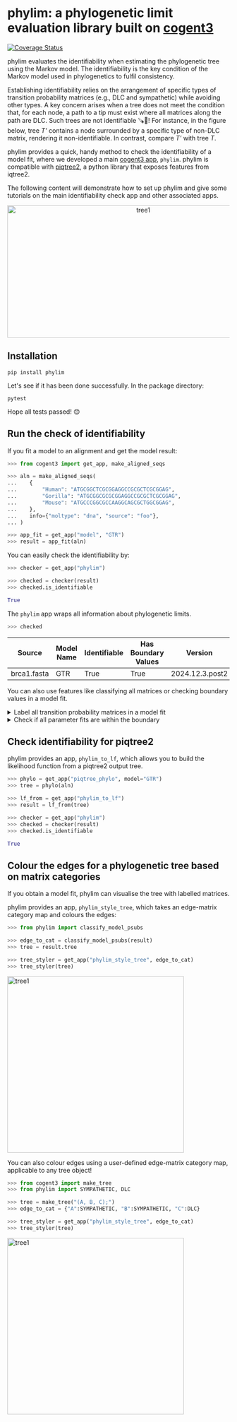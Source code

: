 # phylim: a phylogenetic limit evaluation library built on [cogent3](https://cogent3.org/)
[![Coverage Status](https://coveralls.io/repos/github/HuttleyLab/PhyLim/badge.svg?branch=main)](https://coveralls.io/github/HuttleyLab/PhyLim?branch=main)

phylim evaluates the identifiability when estimating the phylogenetic tree using the Markov model. The identifiability is the key condition of the Markov model used in phylogenetics to fulfil consistency. 

Establishing identifiability relies on the arrangement of specific types of transition probability matrices (e.g., DLC and sympathetic) while avoiding other types. A key concern arises when a tree does not meet the condition that, for each node, a path to a tip must exist where all matrices along the path are DLC. Such trees are not identifiable 🪚🎄! For instance, in the figure below, tree *T'* contains a node surrounded by a specific type of non-DLC matrix, rendering it non-identifiable. In contrast, compare *T'* with tree *T*.

phylim provides a quick, handy method to check the identifiability of a model fit, where we developed a main [cogent3 app](https://cogent3.org/doc/app/index.html), `phylim`. phylim is compatible with [piqtree2](https://github.com/iqtree/piqtree2), a python library that exposes features from iqtree2.

The following content will demonstrate how to set up phylim and give some tutorials on the main identifiability check app and other associated apps.

<p align="center">
<img src="https://figshare.com/ndownloader/files/50904159" alt="tree1" width="600" height="300" />
</p>

## Installation

```pip install phylim```

Let's see if it has been done successfully. In the package directory:

```pytest```

Hope all tests passed! :blush:

## Run the check of identifiability

If you fit a model to an alignment and get the model result:

```python
>>> from cogent3 import get_app, make_aligned_seqs

>>> aln = make_aligned_seqs(
...    {
...        "Human": "ATGCGGCTCGCGGAGGCCGCGCTCGCGGAG",
...        "Gorilla": "ATGCGGCGCGCGGAGGCCGCGCTCGCGGAG",
...        "Mouse": "ATGCCCGGCGCCAAGGCAGCGCTGGCGGAG",
...    },
...    info={"moltype": "dna", "source": "foo"},
... )

>>> app_fit = get_app("model", "GTR")
>>> result = app_fit(aln)
```

You can easily check the identifiability by:

```python
>>> checker = get_app("phylim")

>>> checked = checker(result)
>>> checked.is_identifiable

True
```

The `phylim` app wraps all information about phylogenetic limits.

```python
>>> checked
```


<div class="c3table">
  <table>
    <thead class="head_cell">
      <tr>
        <th>Source</th>
        <th>Model Name</th>
        <th>Identifiable</th>
        <th>Has Boundary Values</th>
        <th>Version</th>
      </tr>
    </thead>
    <tbody>
      <tr>
        <td>brca1.fasta</td>
        <td>GTR</td>
        <td>True</td>
        <td>True</td>
        <td>2024.12.3.post2</td>
      </tr>
    </tbody>
  </table>
</div>


You can also use features like classifying all matrices or checking boundary values in a model fit.

<details>
<summary>Label all transition probability matrices in a model fit</summary>


You can call `classify_model_psubs` to give the category of all the matrices:

```python
>>> from phylim import classify_model_psubs

>>> labelled = classify_model_psubs(result)
>>> labelled
```


<div class="c3table">
<table>

<caption>
<span class="cell_title">Substitution Matrices Categories</span>
</caption>
<thead class="head_cell">
<th>edge name</th><th>matrix category</th>
</thead>
<tbody>
<tr><td><span class="c3col_left">Gorilla</span></td><td><span class="c3col_left">DLC</span></td></tr>
<tr><td><span class="c3col_left">Human</span></td><td><span class="c3col_left">DLC</span></td></tr>
<tr><td><span class="c3col_left">Mouse</span></td><td><span class="c3col_left">DLC</span></td></tr>
</tbody>
</table>

</div>

</details>


<details>
<summary>Check if all parameter fits are within the boundary</summary>


```python
>>> from phylim import check_fit_boundary

>>> violations = check_fit_boundary(result)
>>> violations
BoundsViolation(source='foo', vio=[{'par_name': 'C/T', 'init': np.float64(1.0000000147345554e-06), 'lower': 1e-06, 'upper': 50}, {'par_name': 'A/T', 'init': np.float64(1.0000000625906854e-06), 'lower': 1e-06, 'upper': 50}])
```

</details>


## Check identifiability for piqtree2

phylim provides an app, `phylim_to_lf`, which allows you to build the likelihood function from a piqtree2 output tree.

```python
>>> phylo = get_app("piqtree_phylo", model="GTR")
>>> tree = phylo(aln)

>>> lf_from = get_app("phylim_to_lf")
>>> result = lf_from(tree)

>>> checker = get_app("phylim")
>>> checked = checker(result)
>>> checked.is_identifiable

True
```


## Colour the edges for a phylogenetic tree based on matrix categories

If you obtain a model fit, phylim can visualise the tree with labelled matrices. 

phylim provides an app, `phylim_style_tree`, which takes an edge-matrix category map and colours the edges:

```python
>>> from phylim import classify_model_psubs

>>> edge_to_cat = classify_model_psubs(result)
>>> tree = result.tree

>>> tree_styler = get_app("phylim_style_tree", edge_to_cat)
>>> tree_styler(tree)
```

<img src="https://figshare.com/ndownloader/files/50903022" alt="tree1" width="400" />


You can also colour edges using a user-defined edge-matrix category map, applicable to any tree object! 

```python
>>> from cogent3 import make_tree
>>> from phylim import SYMPATHETIC, DLC

>>> tree = make_tree("(A, B, C);")
>>> edge_to_cat = {"A":SYMPATHETIC, "B":SYMPATHETIC, "C":DLC}

>>> tree_styler = get_app("phylim_style_tree", edge_to_cat)
>>> tree_styler(tree)
```

<img src="https://figshare.com/ndownloader/files/50903019" alt="tree1" width="400" />